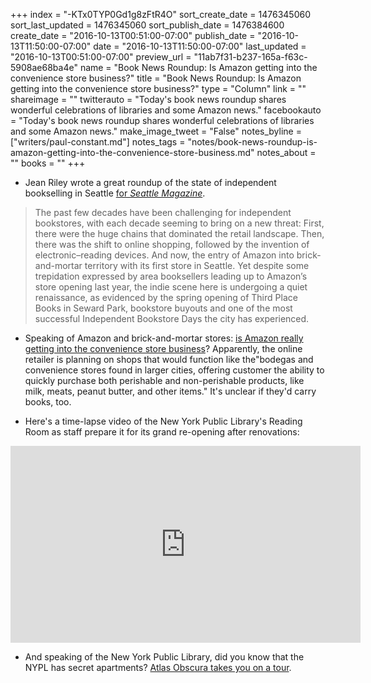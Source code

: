 +++
index = "-KTx0TYP0Gd1g8zFtR4O"
sort_create_date = 1476345060
sort_last_updated = 1476345060
sort_publish_date = 1476384600
create_date = "2016-10-13T00:51:00-07:00"
publish_date = "2016-10-13T11:50:00-07:00"
date = "2016-10-13T11:50:00-07:00"
last_updated = "2016-10-13T00:51:00-07:00"
preview_url = "11ab7f31-b237-165a-f63c-5908ae68ba4e"
name = "Book News Roundup: Is Amazon getting into the convenience store business?"
title = "Book News Roundup: Is Amazon getting into the convenience store business?"
type = "Column"
link = ""
shareimage = ""
twitterauto = "Today's book news roundup shares wonderful celebrations of libraries and some Amazon news."
facebookauto = "Today's book news roundup shares wonderful celebrations of libraries and some Amazon news."
make_image_tweet = "False"
notes_byline = ["writers/paul-constant.md"]
notes_tags = "notes/book-news-roundup-is-amazon-getting-into-the-convenience-store-business.md"
notes_about = ""
books = ""
+++
* Jean Riley wrote a great roundup of the state of independent bookselling in Seattle [for *Seattle Magazine*](http://seattlemag.com/why-indie-bookstores-seattle-are-thriving).

<blockquote>The past few decades have been challenging for independent bookstores, with each decade seeming to bring on a new threat: First, there were the huge chains that dominated the retail landscape. Then, there was the shift to online shopping, followed by the invention of electronic–reading devices. And now, the entry of Amazon into brick-and-mortar territory with its first store in Seattle. Yet despite some trepidation expressed by area booksellers leading up to Amazon’s store opening last year, the indie scene here is undergoing a quiet renaissance, as evidenced by the spring opening of Third Place Books in Seward Park, bookstore buyouts and one of the most successful Independent Bookstore Days the city has experienced. </blockquote>

* Speaking of Amazon and brick-and-mortar stores: [is Amazon really getting into the convenience store business](https://consumerist.com/2016/10/11/amazon-reportedly-opening-convenience-stores-dedicated-curbside-pickup-sites/)? Apparently, the online retailer is planning on shops that would function like the"bodegas and convenience stores found in larger cities, offering customer the ability to quickly purchase both perishable and non-perishable products, like milk, meats, peanut butter, and other items." It's unclear if they'd carry books, too.

* Here's a time-lapse video of the New York Public Library's Reading Room as staff prepare it for its grand re-opening after renovations:

<iframe width="560" height="315" src="https://www.youtube.com/embed/tkD9aNOn6v0?rel=0" frameborder="0" allowfullscreen></iframe>

* And speaking of the New York Public Library, did you know that the NYPL has secret apartments? [Atlas Obscura takes you on a tour](http://www.atlasobscura.com/articles/inside-the-new-york-public-librarys-last-secret-apartments).